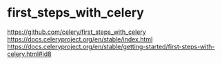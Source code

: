 # first_steps_with_celery

https://github.com/celery/first_steps_with_celery
https://docs.celeryproject.org/en/stable/index.html
https://docs.celeryproject.org/en/stable/getting-started/first-steps-with-celery.html#id8


